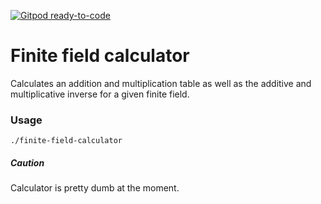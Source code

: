 [![Gitpod ready-to-code](https://img.shields.io/badge/Gitpod-ready--to--code-blue?logo=gitpod)](https://gitpod.io/#https://github.com/lukasbischof/finite-field-calculator)
# Finite field calculator

Calculates an addition and multiplication table as well as the additive and multiplicative inverse for a given finite field.

### Usage

```shell
./finite-field-calculator
```

##### Caution

Calculator is pretty dumb at the moment. 
